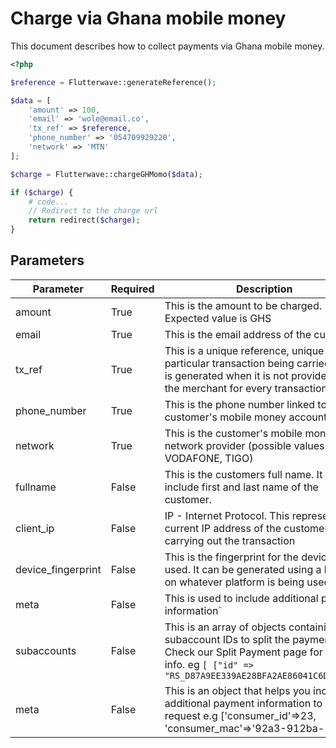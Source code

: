 # Charge via Ghana mobile money

This document describes how to collect payments via Ghana mobile money.

```php
<?php

$reference = Flutterwave::generateReference();

$data = [
    'amount' => 100,
    'email' => 'wole@email.co',
    'tx_ref' => $reference,
    'phone_number' => '054709929220',
    'network' => 'MTN'
];

$charge = Flutterwave::chargeGHMomo($data);

if ($charge) {
    # code...
    // Redirect to the charge url
    return redirect($charge);
}
```

## Parameters

| Parameter          | Required | Description                                                                                                                                                                                        |
| ------------------ | -------- | -------------------------------------------------------------------------------------------------------------------------------------------------------------------------------------------------- |
| amount             | True     | This is the amount to be charged. Expected value is GHS                                                                                                                                            |
| email              | True     | This is the email address of the customer.                                                                                                                                                         |
| tx_ref             | True     | This is a unique reference, unique to the particular transaction being carried out. It is generated when it is not provided by the merchant for every transaction.                                 |
| phone_number       | True     | This is the phone number linked to the customer's mobile money account.                                                                                                                            |
| network            | True     | This is the customer's mobile money network provider (possible values: MTN, VODAFONE, TIGO)                                                                                                        |
| fullname           | False    | This is the customers full name. It should include first and last name of the customer.                                                                                                            |
| client_ip          | False    | IP - Internet Protocol. This represents the current IP address of the customer carrying out the transaction                                                                                        |
| device_fingerprint | False    | This is the fingerprint for the device being used. It can be generated using a library on whatever platform is being used.                                                                         |
| meta               | False    | This is used to include additional payment information`                                                                                                                                            |
| subaccounts        | False    | This is an array of objects containing the subaccount IDs to split the payment into. Check our Split Payment page for more info. eg `[ ["id" => "RS_D87A9EE339AE28BFA2AE86041C6DE70E"]]`           |
| meta               | False    | This is an object that helps you include additional payment information to your request e.g ['consumer_id'=>23, 'consumer_mac'=>'92a3-912ba-1192a']                                                |
